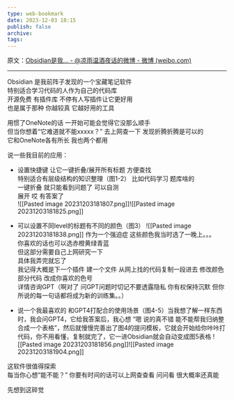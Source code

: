 ```yaml
---
type: web-bookmark
date: 2023-12-03 18:15
publish: false
archive: 
tags:
---
```

原文：[Obsidian是我... - @凉雨温酒夜话的微博 - 微博 (weibo.com)](https://weibo.com/1760721912/MCGXafif5?pagetype=fav)

---

Obsidian 是我前阵子发现的一个宝藏笔记软件  
特别适合学习代码的人作为自己的代码库  
开源免费 有插件库 不停有人写插件让它更好用  
也是属于那种 你越较真 它越好用的工具  
  
用惯了OneNote的话 一开始可能会觉得它没那么顺手  
但当你想着“它难道就不能xxxxx？” 去上网查一下 发现折腾折腾是可以的  
它和OneNote各有所长 我也两个都用  
  
说一些我目前的应用：  
  
- 设置快捷键 让它一键折叠/展开所有标题 方便查找  
特别适合有层级结构的知识整理（图1-2） 比如代码学习 题库啥的  
一键折叠 就只能看到问题了 可以自测  
展开 哎 有答案了  
  ![[Pasted image 20231203181807.png]]![[Pasted image 20231203181825.png]]
- 可以设置不同level的标题有不同的颜色（图3）  ![[Pasted image 20231203181838.png]]
作为一个强迫症 这些颜色我当时选了一晚上。。。  
你喜欢的话也可以选赤橙黄绿青蓝  
但这部分需要自己上网研究一下  
具体我弄完就忘了  
我记得大概是下一个插件 建一个文件 从网上找的代码复制一段进去 修改颜色部分代码 改成你喜欢的色号  
详情咨询GPT（啊对了 问GPT问题时切记不要透露隐私 你有权保持沉默 但你所说的每一句话都将成为新的训练集。。）  
  
- 说一个我最喜欢的 和GPT4打配合的使用场景（图4-5）当我想了解一样东西时，我会问GPT4，它给我答案后，我心想 “嗯 说的真不错 能不能帮我归纳整合成一个表格”，然后就慢慢完善出了图4的提问模板，它就会开始给你咔咔打代码，你不用看懂，复制就完了，它一进Obsidian就会自动变成图5表格  ![[Pasted image 20231203181856.png]]![[Pasted image 20231203181904.png]]
  
这软件很值得探索  
每当你心想“能不能？” 你要有时间的话可以上网查查看 问问看 很大概率还真能  
  
先想到这碎觉